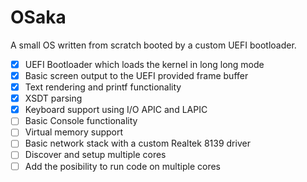 # OSaka
A small OS written from scratch booted by a custom UEFI bootloader.
- [X] UEFI Bootloader which loads the kernel in long long mode
- [X] Basic screen output to the UEFI provided frame buffer 
- [X] Text rendering and printf functionality
- [X] XSDT parsing
- [X] Keyboard support using I/O APIC and LAPIC
- [ ] Basic Console functionality
- [ ] Virtual memory support
- [ ] Basic network stack with a custom Realtek 8139 driver
- [ ] Discover and setup multiple cores
- [ ] Add the posibility to run code on multiple cores
